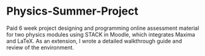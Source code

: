 # Physics-Summer-Project
Paid 6 week project designing and programming online assessment material for two physics modules using STACK in Moodle, which integrates Maxima and LaTeX. As an extension, I wrote a detailed walkthrough guide and review of the environment.
